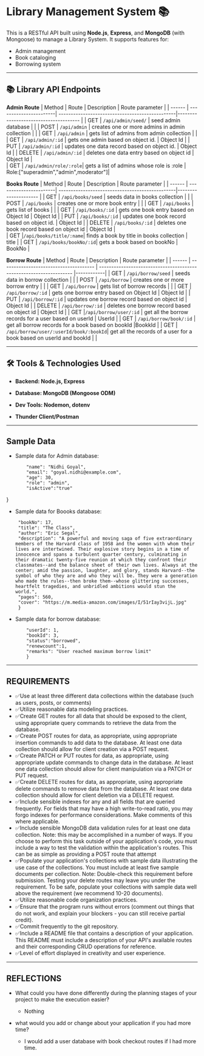 # Library Management System 📚

This is a RESTful API built using **Node.js**, **Express**, and **MongoDB** (with Mongoose) to manage a Library System. It supports features for:

- Admin management
- Book cataloging
- Borrowing system

---

## 📚 Library API Endpoints

**Admin Route**
| Method | Route                  | Description                                     | Route parameter                       |
| ------ | -----------------------| ------------------------------------------------|-------------------------------------- |
| GET    | `/api/admin/seed/`     | seed admin database                             |                                       |
| POST   | `/api/admin`           | creates one or more admins in admin collection  |                                       |
| GET    | `/api/admin`           | gets list of admins from admin collection       |                                       |
| GET    | `/api/admin/:id`       | gets one admin based on object id.              | Object Id                             |
| PUT    | `/api/admin/:id`       | updates one data record based on object id.     | Object Id                             |
| DELETE | `/api/admin/:id`       | deletes one data entry based on object id       | Object Id                             |  
| GET    | `/api/admin/role/:role`| gets a list of admins whose role is :role       | Role:["superadmin","admin",moderator"]|


**Books Route**
| Method | Route                  | Description                                     | Route parameter      |
| ------ | -----------------------| ------------------------------------------------|--------------------- |
| GET    | `/api/books/seed`      | seeds data in books collection                  |                      |
| POST   | `/api/books`           | creates one or more book entry                  |                      |
| GET    | `/api/books`           | gets list of books                              |                      |
| GET    | `/api/books/:id`       | gets one book entry based on Object Id          | Object Id            |
| PUT    | `/api/books/:id`       | updates one book record based on object id.     | Object Id            |
| DELETE | `/api/books/:id`       | deletes one book record based on object id      | Object Id            |  
| GET    |`/api/books/title/:name`| finds a book by title in books collection       | title                |
| GET    | `/api/books/bookNo/:id`| gets a book based on bookNo                     | BookNo               |          


**Borrow Route**
| Method | Route                                  | Description                                                         | Route parameter |
| ------ | -------------------------------------- | ------------------------------------------------------------------- |------------|
| GET    | `/api/borrow/seed`                     | seeds data in borrow collection                                     |            |
| POST   | `/api/borrow`                          | creates one or more borrow entry                                    |            |
| GET    | `/api/borrow`                          | gets list of borrow records                                         |            |
| GET    | `/api/borrow/:id`                      | gets one borrow entry based on Object Id                            | Object Id  | 
| PUT    | `/api/borrow/:id`                      | updates one borrow record based on object id                        | Object Id  |
| DELETE | `/api/borrow/:id`                      | deletes one borrow record based on object id                        | Object Id  |
|  GET   |`/api/borrow/user/:id`                  | get all the borrow records for a user based on userId               | UserId     |
| GET    | `/api/borrow/book/:id`                 | get all borrow records for a book based on bookId                   |BookkId     |
| GET    | `/api/borrow/user/:userId/book/:bookId`| get all the records of a user for a book based on userId and bookId |            |

---
## 🛠️ Tools & Technologies Used

- **Backend: Node.js, Express**

- **Database: MongoDB (Mongoose ODM)**

- **Dev Tools: Nodemon, dotenv**

- **Thunder Client/Postman**

------

## Sample Data


- Sample data for Admin database:

    ```{
        "name": "Nidhi Goyal",
        "email": "goyal.nidhi@example.com",
        "age": 30,
        "role": "admin",
        "isActive":"true"
}

- Sample data for Boooks database:

   ```{
    "bookNo": 17,
    "title": "The Class",
    "author": "Eric Segal",
    "description": "A powerful and moving saga of five extraordinary members of the Harvard class of 1958 and the women with whom their lives are intertwined. Their explosive story begins in a time of innocence and spans a turbulent quarter century, culminating in their dramatic twenty-five reunion at which they confront their classmates--and the balance sheet of their own lives. Always at the center; amid the passion, laughter, and glory, stands Harvard--the symbol of who they are and who they will be. They were a generation who made the rules--then broke them--whose glittering successes, heartfelt tragedies, and unbridled ambitions would stun the world.",
    "pages": 560,
    "cover": "https://m.media-amazon.com/images/I/51rIay3vijL.jpg"
    }

- Sample data for borrow database:

    ```{
        "userId": 1,
        "bookId": 3,
        "status":"borrowed",
        "renewcount":1,
        "remarks": "User reached maximum borrow limit"        
        }

---
## REQUIREMENTS

- ✅Use at least three different data collections within the database (such as users, posts, or comments)
- ✅Utilize reasonable data modeling practices.
- ✅Create GET routes for all data that should be exposed to the client, using appropriate query commands to retrieve the data from the database.
- ✅Create POST routes for data, as appropriate, using appropriate insertion commands to add data to the database. At least one data collection should allow for client creation via a POST request.
- ✅Create PATCH or PUT routes for data, as appropriate, using appropriate update commands to change data in the database. At least one data collection should allow for client manipulation via a PATCH or PUT request.
- ✅Create DELETE routes for data, as appropriate, using appropriate delete commands to remove data from the database. At least one data collection should allow for client deletion via a DELETE request.
- ✅Include sensible indexes for any and all fields that are queried frequently. For fields that may have a high write-to-read ratio, you may forgo indexes for performance considerations. Make comments of this where applicable.
- ✅Include sensible MongoDB data validation rules for at least one data collection.
Note: this may be accomplished in a number of ways. If you choose to perform this task outside of your application's code, you must include a way to test the validation within the application's routes. This can be as simple as providing a POST route that attempt
- ✅Populate your application's collections with sample data illustrating the use case of the collections. You must include at least five sample documents per collection.
Note: Double-check this requirement before submission. Testing your delete routes may leave you under the requirement. To be safe, populate your collections with sample data well above the requirement (we recommend 10-20 documents).
- ✅Utilize reasonable code organization practices.
- ✅Ensure that the program runs without errors (comment out things that do not work, and explain your blockers - you can still receive partial credit).
- ✅Commit frequently to the git repository.
- ✅Include a README file that contains a description of your application.
This README must include a description of your API's available routes and their corresponding CRUD operations for reference.
- ✅Level of effort displayed in creativity and user experience.

---

## REFLECTIONS

- What could you have done differently during the planning stages of your project to make the execution easier?

    - Nothing

- what would you add or change about your application if you had more time?

    - I would add a user database with book checkout routes if I had more time.



